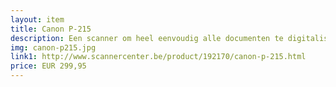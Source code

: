 ```yaml
--- 
layout: item
title: Canon P-215
description: Een scanner om heel eenvoudig alle documenten te digitaliseren.
img: canon-p215.jpg
link1: http://www.scannercenter.be/product/192170/canon-p-215.html
price: EUR 299,95
---
```

